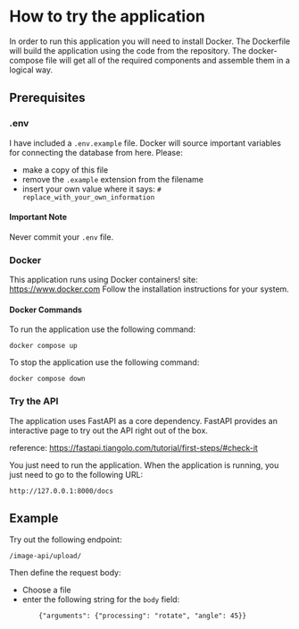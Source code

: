 # How to try the application

In order to run this application you will need to install Docker.
The Dockerfile will build the application using the code from the repository.
The docker-compose file will get all of the required components and assemble them in a logical way.

## Prerequisites

### .env
I have included a `.env.example` file. Docker will source important variables for connecting the database from here.
Please:
- make a copy of this file
- remove the `.example` extension from the filename
- insert your own value where it says: `# replace_with_your_own_information`

#### Important Note
Never commit your `.env` file.

### Docker
This application runs using Docker containers!
site: https://www.docker.com
Follow the installation instructions for your system.

#### Docker Commands
To run the application use the following command:
```
docker compose up
```
To stop the application use the following command:
```
docker compose down
```


### Try the API
The application uses FastAPI as a core dependency.
FastAPI provides an interactive page to try out the API right out of the box.

reference: https://fastapi.tiangolo.com/tutorial/first-steps/#check-it

You just need to run the application.
When the application is running, you just need to go to the following URL:
```
http://127.0.0.1:8000/docs
```

## Example
Try out the following endpoint:
```
/image-api/upload/
```

Then define the request body:
- Choose a file
- enter the following string for the `body` field:
    ```
        {"arguments": {"processing": "rotate", "angle": 45}}
    ```
    